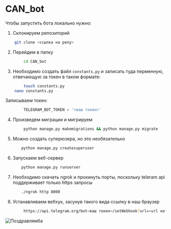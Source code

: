 # CAN_bot
Чтобы запустить бота локально нужно:


1) Склонируем репозиторий
```bash
	git clone <ссылка на репу> 	
```

2) Перейдем в папку
```bash
        cd CAN_bot
```

3) Необходимо создать файл `constants.py` и записать туда перменную, отвечающую за токен в таком формате:<br>
```bash
        touch constants.py
	nano constants.py
```
  Записываем токен:
```python
        TELEGRAM_BOT_TOKEN = '<ваш токен>'
```

4) Произведем миграции и мигрируем 
```bash
       	python manage.py makemigrations && python manage.py migrate
```

5) Можно создать суперюзера, но это необязательно 
```bash
       python manage.py createsuperuser
```

6) Запускаем веб-сервер
```bash
       python manage.py runserver
```

7) Необходимо скачать ngrok и прокинуть порты, поскольку teleram api поддерживает только https запросы
```bash
       ./ngrok http 8000
```

8) Устанавливаем вебхук, засунув такого вида ссылку в наш браузер
```bash
        https://api.telegram.org/bot<ваш токен>/setWebhook?url=<url которое дал ngrok>/webhooks/tutorial/
```

![Поздравлямба](https://media.giphy.com/media/2WDKW6TCEqnJe/giphy.gif)
